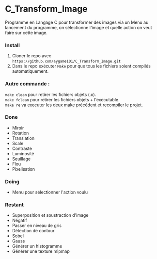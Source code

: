 # C_Transform_Image
Programme en Langage C pour transformer des images via un Menu au lancement du programme, on sélectionne l'image et quelle action on veut faire sur cette image.

### Install
1. Cloner le repo avec `https://github.com/aygame101/C_Transform_Image.git`
2. Dans le repo exécuter `Make` pour que tous les fichiers soient compilés automatiquement.

### Autre commande :
`make clean` pour retirer les fichiers objets (.o).\
`make fclean` pour retirer les fichiers objets + l'executable.\
`make re` va executer les deux make précédent et recompiler le projet.

### Done
- Miroir
- Rotation
- Translation
- Scale
- Contraste
- Luminosité
- Seuillage
- Flou
- Pixelisation

### Doing
- Menu pour sélectionner l'action voulu

### Restant
- Superposition et soustraction d'image
- Négatif
- Passer en niveau de gris
- Détection de contour
- Sobel
- Gauss
- Générer un histogramme
- Générer une texture mipmap
